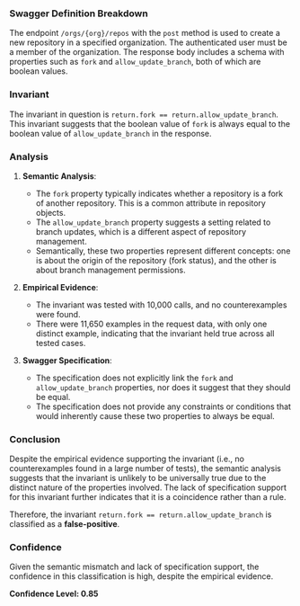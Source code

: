 ### Swagger Definition Breakdown

The endpoint `/orgs/{org}/repos` with the `post` method is used to create a new repository in a specified organization. The authenticated user must be a member of the organization. The response body includes a schema with properties such as `fork` and `allow_update_branch`, both of which are boolean values.

### Invariant

The invariant in question is `return.fork == return.allow_update_branch`. This invariant suggests that the boolean value of `fork` is always equal to the boolean value of `allow_update_branch` in the response.

### Analysis

1. **Semantic Analysis**:
   - The `fork` property typically indicates whether a repository is a fork of another repository. This is a common attribute in repository objects.
   - The `allow_update_branch` property suggests a setting related to branch updates, which is a different aspect of repository management.
   - Semantically, these two properties represent different concepts: one is about the origin of the repository (fork status), and the other is about branch management permissions.

2. **Empirical Evidence**:
   - The invariant was tested with 10,000 calls, and no counterexamples were found.
   - There were 11,650 examples in the request data, with only one distinct example, indicating that the invariant held true across all tested cases.

3. **Swagger Specification**:
   - The specification does not explicitly link the `fork` and `allow_update_branch` properties, nor does it suggest that they should be equal.
   - The specification does not provide any constraints or conditions that would inherently cause these two properties to always be equal.

### Conclusion

Despite the empirical evidence supporting the invariant (i.e., no counterexamples found in a large number of tests), the semantic analysis suggests that the invariant is unlikely to be universally true due to the distinct nature of the properties involved. The lack of specification support for this invariant further indicates that it is a coincidence rather than a rule.

Therefore, the invariant `return.fork == return.allow_update_branch` is classified as a **false-positive**.

### Confidence

Given the semantic mismatch and lack of specification support, the confidence in this classification is high, despite the empirical evidence.

**Confidence Level: 0.85**
